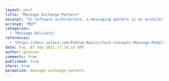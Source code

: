 ```yaml
---
layout: post
title: "Message Exchange Pattern"
excerpt: "In software architecture, a messaging pattern is an architectural pattern which describes how two different parts of an application, or different systems connect and communicate with each other"
acronym: "MEP"
categories:
  - "Message Delivery"
references:
  - "https://docs.solace.com/PubSub-Basics/Core-Concepts-Message-Models.htm"
date: Tue, 07 Sep 2021 17:16:14 GMT
author: gvensan
comments: true
published: true
share: true
permalink: message-exchange-pattern
---
```

